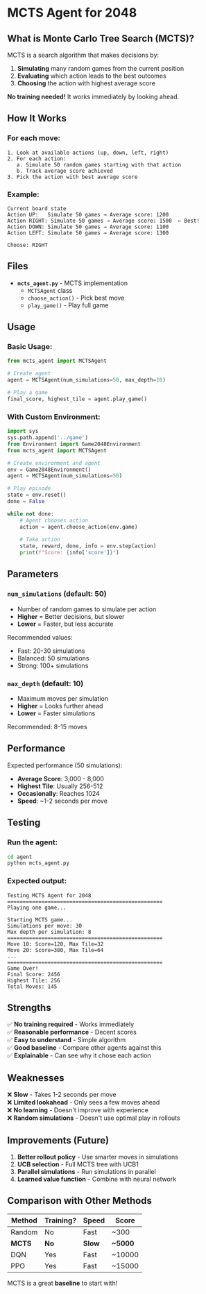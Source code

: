 # MCTS Agent for 2048

## What is Monte Carlo Tree Search (MCTS)?

MCTS is a search algorithm that makes decisions by:
1. **Simulating** many random games from the current position
2. **Evaluating** which action leads to the best outcomes
3. **Choosing** the action with highest average score

**No training needed!** It works immediately by looking ahead.

## How It Works

### For each move:
```
1. Look at available actions (up, down, left, right)
2. For each action:
   a. Simulate 50 random games starting with that action
   b. Track average score achieved
3. Pick the action with best average score
```

### Example:
```
Current board state
Action UP:   Simulate 50 games → Average score: 1200
Action RIGHT: Simulate 50 games → Average score: 1500  ← Best!
Action DOWN: Simulate 50 games → Average score: 1100
Action LEFT: Simulate 50 games → Average score: 1300

Choose: RIGHT
```

## Files

- **`mcts_agent.py`** - MCTS implementation
  - `MCTSAgent` class
  - `choose_action()` - Pick best move
  - `play_game()` - Play full game

## Usage

### Basic Usage:
```python
from mcts_agent import MCTSAgent

# Create agent
agent = MCTSAgent(num_simulations=50, max_depth=10)

# Play a game
final_score, highest_tile = agent.play_game()
```

### With Custom Environment:
```python
import sys
sys.path.append('../game')
from Environment import Game2048Environment
from mcts_agent import MCTSAgent

# Create environment and agent
env = Game2048Environment()
agent = MCTSAgent(num_simulations=50)

# Play episode
state = env.reset()
done = False

while not done:
    # Agent chooses action
    action = agent.choose_action(env.game)
    
    # Take action
    state, reward, done, info = env.step(action)
    print(f"Score: {info['score']}")
```

## Parameters

### `num_simulations` (default: 50)
- Number of random games to simulate per action
- **Higher** = Better decisions, but slower
- **Lower** = Faster, but less accurate

Recommended values:
- Fast: 20-30 simulations
- Balanced: 50 simulations
- Strong: 100+ simulations

### `max_depth` (default: 10)
- Maximum moves per simulation
- **Higher** = Looks further ahead
- **Lower** = Faster simulations

Recommended: 8-15 moves

## Performance

Expected performance (50 simulations):
- **Average Score**: 3,000 - 8,000
- **Highest Tile**: Usually 256-512
- **Occasionally**: Reaches 1024
- **Speed**: ~1-2 seconds per move

## Testing

### Run the agent:
```bash
cd agent
python mcts_agent.py
```

### Expected output:
```
Testing MCTS Agent for 2048
==================================================
Playing one game...

Starting MCTS game...
Simulations per move: 30
Max depth per simulation: 8
==================================================
Move 10: Score=120, Max Tile=32
Move 20: Score=380, Max Tile=64
...
==================================================
Game Over!
Final Score: 2456
Highest Tile: 256
Total Moves: 145
```

## Strengths

✅ **No training required** - Works immediately  
✅ **Reasonable performance** - Decent scores  
✅ **Easy to understand** - Simple algorithm  
✅ **Good baseline** - Compare other agents against this  
✅ **Explainable** - Can see why it chose each action  

## Weaknesses

❌ **Slow** - Takes 1-2 seconds per move  
❌ **Limited lookahead** - Only sees a few moves ahead  
❌ **No learning** - Doesn't improve with experience  
❌ **Random simulations** - Doesn't use optimal play in rollouts  

## Improvements (Future)

1. **Better rollout policy** - Use smarter moves in simulations
2. **UCB selection** - Full MCTS tree with UCB1
3. **Parallel simulations** - Run simulations in parallel
4. **Learned value function** - Combine with neural network

## Comparison with Other Methods

| Method | Training? | Speed | Score |
|--------|-----------|-------|-------|
| Random | No | Fast | ~300 |
| **MCTS** | **No** | **Slow** | **~5000** |
| DQN | Yes | Fast | ~10000 |
| PPO | Yes | Fast | ~15000 |

MCTS is a great **baseline** to start with!

